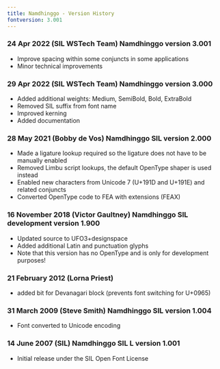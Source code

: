 ```yaml
---
title: Namdhinggo - Version History
fontversion: 3.001
---
```


### 24 Apr 2022 (SIL WSTech Team) Namdhinggo version 3.001
- Improve spacing within some conjuncts in some applications
- Minor technical improvements

### 29 Apr 2022 (SIL WSTech Team) Namdhinggo version 3.000
- Added additional weights: Medium, SemiBold, Bold, ExtraBold
- Removed SIL suffix from font name
- Improved kerning
- Added documentation

### 28 May 2021 (Bobby de Vos) Namdhinggo SIL version 2.000
- Made a ligature lookup required so the ligature does not have to be manually enabled
- Removed Limbu script lookups, the default OpenType shaper is used instead
- Enabled new characters from Unicode 7 (U+191D and U+191E) and related conjuncts
- Converted OpenType code to FEA with extensions (FEAX)

### 16 November 2018 (Victor Gaultney) Namdhinggo SIL development version 1.900
- Updated source to UFO3+designspace
- Added additional Latin and punctuation glyphs
- Note that this version has no OpenType and is only for development purposes!

### 21 February 2012 (Lorna Priest)
- added bit for Devanagari block (prevents font switching for U+0965)

### 31 March 2009 (Steve Smith) Namdhinggo SIL version 1.004
- Font converted to Unicode encoding

### 14 June 2007 (SIL) Namdhinggo SIL L version 1.001
- Initial release under the SIL Open Font License
